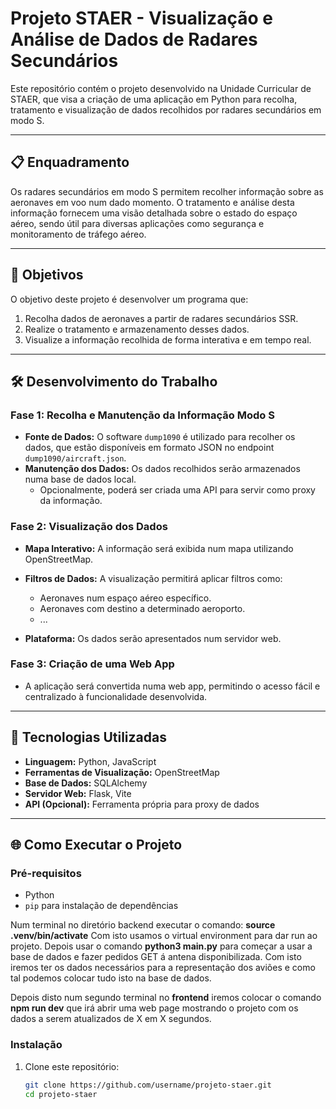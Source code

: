 # Projeto STAER - Visualização e Análise de Dados de Radares Secundários

Este repositório contém o projeto desenvolvido na Unidade Curricular de STAER, que visa a criação de uma aplicação em Python para recolha, tratamento e visualização de dados recolhidos por radares secundários em modo S.

---

## 📋 Enquadramento

Os radares secundários em modo S permitem recolher informação sobre as aeronaves em voo num dado momento. O tratamento e análise desta informação fornecem uma visão detalhada sobre o estado do espaço aéreo, sendo útil para diversas aplicações como segurança e monitoramento de tráfego aéreo.

---

## 🎯 Objetivos

O objetivo deste projeto é desenvolver um programa que:

1. Recolha dados de aeronaves a partir de radares secundários SSR.
2. Realize o tratamento e armazenamento desses dados.
3. Visualize a informação recolhida de forma interativa e em tempo real.

---

## 🛠️ Desenvolvimento do Trabalho

### **Fase 1: Recolha e Manutenção da Informação Modo S**

- **Fonte de Dados:** O software `dump1090` é utilizado para recolher os dados, que estão disponíveis em formato JSON no endpoint `dump1090/aircraft.json`.
- **Manutenção dos Dados:** Os dados recolhidos serão armazenados numa base de dados local. 
  - Opcionalmente, poderá ser criada uma API para servir como proxy da informação.

### **Fase 2: Visualização dos Dados**

- **Mapa Interativo:** A informação será exibida num mapa utilizando OpenStreetMap.
- **Filtros de Dados:** A visualização permitirá aplicar filtros como:
  - Aeronaves num espaço aéreo específico.
  - Aeronaves com destino a determinado aeroporto.
  - ...

- **Plataforma:** Os dados serão apresentados num servidor web.

### **Fase 3: Criação de uma Web App**

- A aplicação será convertida numa web app, permitindo o acesso fácil e centralizado à funcionalidade desenvolvida.

---

## 🚀 Tecnologias Utilizadas

- **Linguagem:** Python, JavaScript
- **Ferramentas de Visualização:** OpenStreetMap
- **Base de Dados:** SQLAlchemy
- **Servidor Web:** Flask, Vite
- **API (Opcional):** Ferramenta própria para proxy de dados

---

## 🌐 Como Executar o Projeto

### Pré-requisitos

- Python 
- `pip` para instalação de dependências

Num terminal no diretório backend executar o comando: **source .venv/bin/activate**
Com isto usamos o virtual environment para dar run ao projeto.
Depois usar o comando **python3 main.py** para começar a usar a base de dados e fazer pedidos GET á antena disponibilizada. 
Com isto iremos ter os dados necessários para a representação dos aviões e como tal podemos colocar tudo isto na base de dados.

Depois disto num segundo terminal no **frontend** iremos colocar o comando **npm run dev** que irá abrir uma web page mostrando
o projeto com os dados a serem atualizados de X em X segundos.

### Instalação

1. Clone este repositório:
   ```bash
   git clone https://github.com/username/projeto-staer.git
   cd projeto-staer
